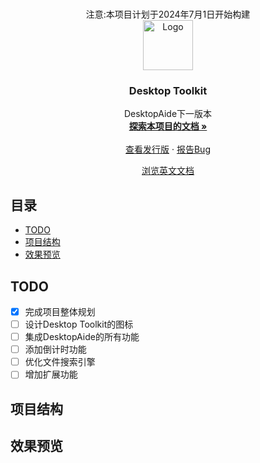 
<!-- PROJECT LOGO -->
<br />

<p align="center">
  注意:本项目计划于2024年7月1日开始构建
 <br />
  <a href="https://github.com/chenpuhao/Desktop-Toolkit">
    <img src="images/logo.png" alt="Logo" width="80" height="80">
  </a>

  <h3 align="center">Desktop Toolkit</h3>
  <p align="center">
    DesktopAide下一版本
    <br />
    <a href="https://github.com/chenpuhao/Desktop-Toolkit"><strong>探索本项目的文档 »</strong></a>
    <br />
    <br />
    <a href=https://github.com/chenpuhao/Desktop-Toolkit/releases">查看发行版</a>
    ·
    <a href="https://github.com/chenpuhao/Desktop-Toolkit/issues">报告Bug</a>

  </p>
  <p align="center">
    <a href="README-EN.md">浏览英文文档</a>
  </p>

</p>

 
## 目录

- [TODO](#TODO)
- [项目结构](#项目结构)
- [效果预览](#效果预览)

## TODO

 - [x] 完成项目整体规划
 - [ ] 设计Desktop Toolkit的图标
 - [ ] 集成DesktopAide的所有功能
 - [ ] 添加倒计时功能
 - [ ] 优化文件搜索引擎
 - [ ] 增加扩展功能

## 项目结构

## 效果预览



